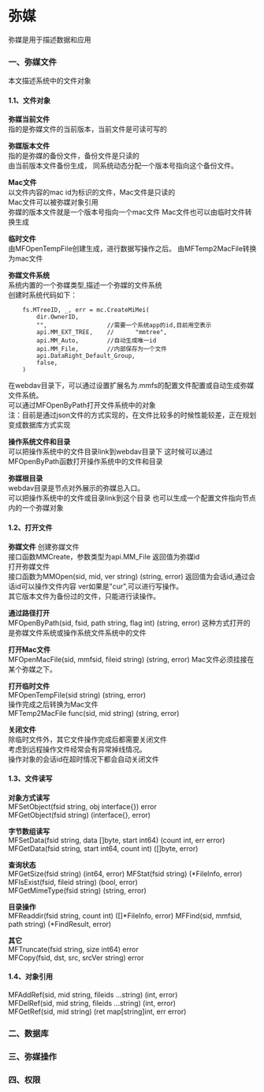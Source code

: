 弥媒
========  
弥媒是用于描述数据和应用  

<!--传统的中心化互联网，应用和数据是耦合在一起，由单一集团统一规则运行维护。  
在去中心化互联网中，

为了解决节点之间的数据协同问题,节点  
-->

### 一、弥媒文件
本文描述系统中的文件对象 

#### 1.1、文件对象  
**弥媒当前文件**  
指的是弥媒文件的当前版本，当前文件是可读可写的  

**弥媒版本文件**  
指的是弥媒的备份文件，备份文件是只读的    
由当前版本文件备份生成， 同系统动态分配一个版本号指向这个备份文件。  
  
**Mac文件**  
以文件内容的mac id为标识的文件，Mac文件是只读的  
Mac文件可以被弥媒对象引用  
弥媒的版本文件就是一个版本号指向一个mac文件
Mac文件也可以由临时文件转换生成

**临时文件**  
由MFOpenTempFile创建生成，进行数据写操作之后。
由MFTemp2MacFile转换为mac文件  

**弥媒文件系统**    
系统内置的一个弥媒类型,描述一个弥媒的文件系统  
创建时系统代码如下：  
```golang
	fs.MTreeID, _, err = mc.CreateMiMei(
		dir.OwnerID,
		"",                 //需要一个系统app的id,目前用空表示
		api.MM_EXT_TREE,    //		"mmtree",
		api.MM_Auto,        //自动生成唯一id
		api.MM_File,        //内部保存为一个文件
		api.DataRight_Default_Group,
		false,
	)
```  
在webdav目录下，可以通过设置扩展名为.mmfs的配置文件配置或自动生成弥媒文件系统。  
可以通过MFOpenByPath打开文件系统中的对象  
注：目前是通过json文件的方式实现的，在文件比较多的时候性能较差，正在规划变成数据库方式实现  

**操作系统文件和目录**  
可以把操作系统中的文件目录link到webdav目录下
这时候可以通过MFOpenByPath函数打开操作系统中的文件和目录

**弥媒根目录**  
webdav目录是节点对外展示的弥媒总入口。  
可以把操作系统中的文件或目录link到这个目录
也可以生成一个配置文件指向节点内的一个弥媒对象  
  
#### 1.2、打开文件
**弥媒文件**
创建弥媒文件  
接口函数MMCreate，参数类型为api.MM_File
返回值为弥媒id  
打开弥媒文件  
接口函数为MMOpen(sid, mid, ver string) (string, error)
返回值为会话id,通过会话id可以操作文件内容
ver如果是"cur",可以进行写操作。  
其它版本文件为备份过的文件，只能进行读操作。  

**通过路径打开**    
MFOpenByPath(sid, fsid, path string, flag int) (string, error)
这种方式打开的是弥媒文件系统或操作系统文件系统中的文件  

**打开Mac文件**   
MFOpenMacFile(sid, mmfsid, fileid string) (string, error)
Mac文件必须挂接在某个弥媒之下。  

**打开临时文件**   
MFOpenTempFile(sid string) (string, error)  
操作完成之后转换为Mac文件    
MFTemp2MacFile func(sid, mid string) (string, error)  

**关闭文件**  
除临时文件外，其它文件操作完成后都需要关闭文件  
考虑到远程操作文件经常会有异常掉线情况。   
操作对象的会话id在超时情况下都会自动关闭文件  


#### 1.3、文件读写  
**对象方式读写**  
MFSetObject(fsid string, obj interface{}) error  
MFGetObject(fsid string) (interface{}, error)

**字节数组读写**  
MFSetData(fsid string, data []byte, start int64) (count int, err error)  
MFGetData(fsid string, start int64, count int) ([]byte, error)  

**查询状态**   
MFGetSize(fsid string) (int64, error)
MFStat(fsid string) (*FileInfo, error)
MFIsExist(fsid, fileid string) (bool, error)  
MFGetMimeType(fsid string) (string, error)

**目录操作**  
MFReaddir(fsid string, count int) ([]*FileInfo, error)
MFFind(sid, mmfsid, path string) (*FindResult, error)
<!--
MFOSFSMkDir(sid, fsid, path string, perm os.FileMode) error
MFOSFSRemoveAll(sid, fsid, path string) error
MFOSFSStat(sid, fsid, path string) (*FileInfo, error)
MFOSFSRename(sid, fsid, oldpath, newFullName, newLeft string) error
-->

**其它**  
MFTruncate(fsid string, size int64) error  
MFCopy(fsid, dst, src, srcVer string) error  

#### 1.4、对象引用
MFAddRef(sid, mid string, fileids ...string) (int, error)  
MFDelRef(sid, mid string, fileids ...string) (int, error)  
MFGetRef(sid, mid string) (ret map[string]int, err error)  




### 二、数据库


### 三、弥媒操作

### 四、权限
